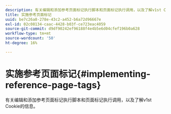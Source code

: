```yaml
---
description: 有关编辑和添加参考页面标记执行脚本和页面标记执行调用，以及了解v1st Cookie的信息。
title: 实施参考页面标记
uuid: be7c26a8-278e-43c2-a452-b6a72d96667e
exl-id: 02c08134-caac-4428-b03f-ce723eac4059
source-git-commit: d9df90242ef96188f4e4b5e6d04cfef196b0a628
workflow-type: tm+mt
source-wordcount: '50'
ht-degree: 16%

---
```


# 实施参考页面标记{#implementing-reference-page-tags}

有关编辑和添加参考页面标记执行脚本和页面标记执行调用，以及了解v1st Cookie的信息。
